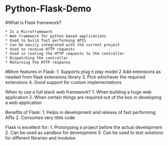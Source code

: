 # Python-Flask-Demo

#What is Flask framework?

	* Is a Microframework
	* Web framework for python based applications
	* Used to build fast performing APIS
	* Can be easily integrated with the current project
	* Used to receive HTTP requests
	* Used in routing the HTTP requests to the controller
	* Dispatching the controller
	* Returning the HTTP response

#More features in Flask:
	1. Supports plug n play model
	2  Add extensions as needed from flask extensions library
	3. Pick whichever the required extensions
	4. Good support for custom implementations

When to use a full stack web framework?
	1. When building a huge web application
	2. When certain things are required out of the box in developing a web application

Benefits of Flask:
	1. Helps in development and release of fast performing APIs
	2. Consumes very little code

Flask is excellent for:
	1. Prototyping a project before the actual development
	2. Can be used as sandbox for development
	3. Can be used to test solutions for different libraries and modules.

	
